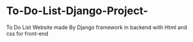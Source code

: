 # To-Do-List-Django-Project-
To Do List Website made By Django framework in backend with Html and css for front-end
